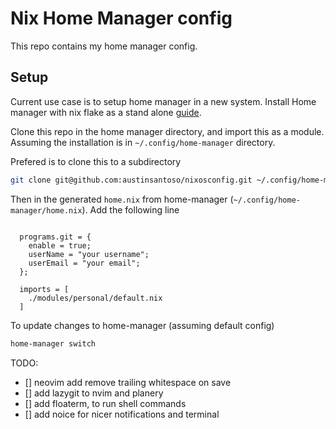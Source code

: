 # Nix Home Manager config

This repo contains my home manager config.

## Setup
Current use case is to setup home manager in a new system.
Install Home manager with nix flake as a stand alone [guide](https://nix-community.github.io/home-manager/index.xhtml#sec-flakes-standalone).

Clone this repo in the home manager directory, and import this as a module.
Assuming the installation is in `~/.config/home-manager` directory.

Prefered is to clone this to a subdirectory

```sh
git clone git@github.com:austinsantoso/nixosconfig.git ~/.config/home-manager/modules/personal

```

Then in the generated `home.nix` from home-manager (`~/.config/home-manager/home.nix`).
Add the following line
```

  programs.git = {
    enable = true;
    userName = "your username";
    userEmail = "your email";
  };

  imports = [
    ./modules/personal/default.nix
  ]
```


To update changes to home-manager (assuming default config)
```bash
home-manager switch
```

TODO:
- [] neovim add remove trailing whitespace on save
- [] add lazygit to nvim and planery
- [] add floaterm, to run shell commands
- [] add noice for nicer notifications and terminal

